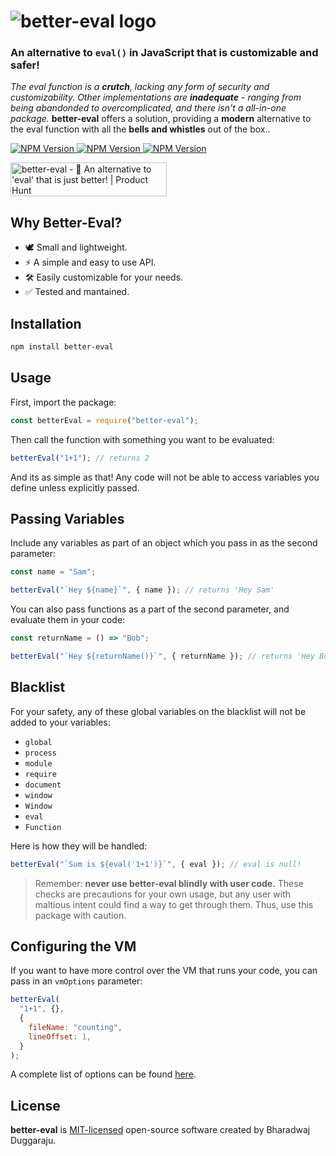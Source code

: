 # <img src="https://raw.githubusercontent.com/bharadwajduggaraju/better-eval/master/.github/assets/logo.png" alt="better-eval logo" />

### An alternative to `eval()` in JavaScript that is customizable and safer!

*The eval function is a **crutch**, lacking any form of security and customizability. Other implementations are **inadequate** - ranging from being abandonded to overcomplicated, and there isn't a all-in-one package.* **better-eval** offers a solution, providing a **modern** alternative to the eval function with all the **bells and whistles** out of the box.. 


<a href="https://www.npmjs.com/package/better-eval">
<img src="https://img.shields.io/npm/v/better-eval?style=flat-square&color=FF524C&labelColor=000" alt="NPM Version">
<img src="https://img.shields.io/npm/dt/better-eval.svg?style=flat-square&color=FF524C&labelColor=000" alt="NPM Version">
<img src="https://badgen.net/badgesize/brotli/https/unpkg.com/better-eval/src?style=flat-square&amp;label=size&amp;color=FF524C&amp;labelColor=000" alt="NPM Version">
</a>


<a href="https://www.producthunt.com/posts/better-eval?utm_source=badge-featured&utm_medium=badge&utm_souce=badge-better-eval" target="_blank"><img src="https://api.producthunt.com/widgets/embed-image/v1/featured.svg?post_id=327967&theme=light" alt="better-eval - 🔧 An alternative to 'eval' that is just better! | Product Hunt" style="width: 250px; height: 54px;" width="250" height="54" /></a>

## Why Better-Eval?

- 🕊 Small and lightweight.
- ⚡ A simple and easy to use API.
- 🛠️ Easily customizable for your needs.
- ✅ Tested and mantained.

## Installation

```sh
npm install better-eval
```

## Usage

First, import the package:

```js
const betterEval = require("better-eval");
```

Then call the function with something you want to be evaluated:

```js
betterEval("1+1"); // returns 2
```

And its as simple as that! Any code will not be able to access variables you define unless explicitly passed.

## Passing Variables

Include any variables as part of an object which you pass in as the second parameter:

```js
const name = "Sam";

betterEval("`Hey ${name}`", { name }); // returns 'Hey Sam'
```

You can also pass functions as a part of the second parameter, and evaluate them in your code:

```js
const returnName = () => "Bob";

betterEval("`Hey ${returnName()}`", { returnName }); // returns 'Hey Bob'
```

## Blacklist

For your safety, any of these global variables on the blacklist will not be added to your variables:

- `global`
- `process`
- `module`
- `require`
- `document`
- `window`
- `Window`
- `eval`
- `Function`

Here is how they will be handled:

```js
betterEval("`Sum is ${eval('1+1')}`", { eval }); // eval is null!
```

> Remember: **never use better-eval blindly with user code.** These checks are precautions for your own usage, but any user with maltious intent could find a way to get through them. Thus, use this package with caution.

## Configuring the VM

If you want to have more control over the VM that runs your code, you can pass in an `vmOptions` parameter:

```js
betterEval(
  "1+1", {},
  {
    fileName: "counting",
    lineOffset: 1,
  }
);
```

A complete list of options can be found [here](https://nodejs.org/api/vm.html#vmrunincontextcode-contextifiedobject-options).

## License

**better-eval** is [MIT-licensed](LICENSE) open-source software created by Bharadwaj Duggaraju.
